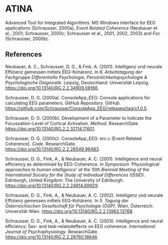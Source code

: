 # ATINA
Advanced Tool for Integrated Algorithms. MS Windows interface for EEG applications (Schrausser, 2000a), *Event Related Coherence* (Neubauer et al., 2001; Schrausser, 2000c; Schrausser et al., 2001, 2002, 2003) and *Foc* (Schrausser, 2000b).

## References

Neubauer, A. C., Schrausser, D. G., & Fink, A. (2001). Intelligenz und
neurale Effizienz gemessen mittels EEG-Kohärenz. In *6. Arbeitstagung
der Fachgruppe Differentielle Psychologie, Persönlichkeitspsychologie &
Psychologische Diagnostik*. Leipzig, Deutschland: Universität Leipzig.
https://doi.org/10.13140/RG.2.2.34909.08166.

Schrausser, D. G. (2000a). ConsoleApp_EEG: Console applications for
calculating EEG parameters. *GitHub Repository*. GitHub.
https://github.com/Schrausser/ConsoleApp_EEG/releases/tag/v1.0.5.

Schrausser, D. G. (2000b). Development of a Parameter to Indicate the
Focussation-Level of Cortical Activation. *Method*. ResearchGate.
https://doi.org/10.13140/RG.2.2.32114.17601.

Schrausser, D. G. (2000c). ConsoleApp_EEG: erc.c (Event Related Coherence). *Code*.
ResearchGate. https://doi.org/10.13140/RG.2.2.26549.96483.

Schrausser, D. G., Fink, A., & Neubauer, A. C. (2001). Intelligence and
neural efficiency as determined by EEG-Coherence. In *Symposium
’Physiological approaches to human intelligence’ at the 10th Biennial
Meeting of the International Society for the Study of Individual
Differences (ISSID)*. Edinburgh, United Kingdom: The University of
Edinburgh. https://doi.org/10.13140/RG.2.2.24814.89929.

Schrausser, D. G., Fink, A., & Neubauer, A. C. (2002). Intelligenz und neurale Effizienz gemessen mittels
EEG-Kohärenz. In *5. Tagung der Österreichischen Gesellschaft für
Psychologie (ÖGP)*. Wien, Österreich: Universität Wien.
https://doi.org/10.13140/RG.2.2.13962.13768.

Schrausser, D. G., Fink, A., & Neubauer, A. C. (2003). Intelligence and neural efficiency: Sex- and task-relatedeffects on EEG coherence. *International Journal of Psychophysiology*.
ResearchGate. https://doi.org/10.13140/RG.2.2.28760.16646.
